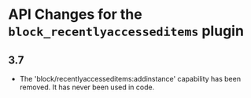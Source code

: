 # API Changes for the `block_recentlyaccesseditems` plugin

## 3.7

- The 'block/recentlyaccesseditems:addinstance' capability has been removed. It has never been used in code.
